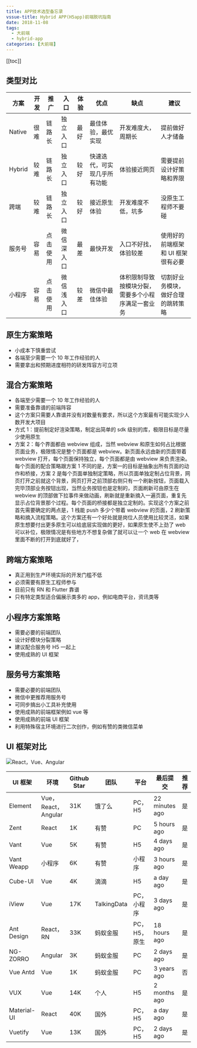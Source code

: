 ```yaml
---
title: APP技术选型备忘录
vssue-title: Hybrid APP(H5app)前端脱坑指南
date: 2018-11-08
tags:
  - 大前端
  - hybrid-app
categories: [大前端]
---
```


[[toc]]

## 类型对比

| 方案   | 开发 | 推广     | 入口       | 体验 | 优点                         | 缺点                                               | 建议                               |
| ------ | ---- | -------- | ---------- | ---- | ---------------------------- | -------------------------------------------------- | ---------------------------------- |
| Native | 很难 | 链路长   | 独立入口   | 最好 | 最佳体验，最优实现           | 开发难度大，周期长                                 | 提前做好人才储备                   |
| Hybrid | 较难 | 链路长   | 独立入口   | 较好 | 快速迭代，可实现几乎所有功能 | 体验接近网页                                       | 需要提前设计好策略和界限           |
| 跨端   | 较难 | 链路长   | 独立入口   | 较好 | 接近原生体验                 | 开发难度不低，坑多                                 | 没原生工程师不要碰                 |
| 服务号 | 容易 | 点击使用 | 微信深入口 | 最差 | 最快开发                     | 入口不好找，体验较差                               | 使用好的前端框架和 UI 框架很有必要 |
| 小程序 | 容易 | 点击使用 | 微信浅入口 | 较差 | 微信中最佳体验               | 体积限制导致按模块分裂，需要多个小程序满足一套业务 | 切割好业务模块，做好合理的跳转策略 |

## 原生方案策略

- 小成本下慎重尝试
- 各端至少需要一个 10 年工作经验的人
- 需要拿出和预期进度相符的研发阵容方可立项

## 混合方案策略

- 各端至少需要一个 10 年工作经验的人
- 需要准备靠谱的前端阵容
- 这个方案只需要人靠谱并没有对数量有要求，所以这个方案最有可能实现少人数开发大项目
- 方式 1：提前制定好渲染策略，制定出简单的 sdk 级别的库，极限目标是尽量少使用原生
- 方案 2：每个界面都由 webview 组成，当然 webview 和原生如何占比根据页面业务，极限情况是整个页面都是 webview。新页面永远由新的页面带着 webview 打开，每个页面保持独立，每个页面都是由 webview 来负责渲染。每个页面的配合策略跟方案 1 不同的是，方案一的目标是抽象出所有页面的动作和桥接，方案 2 是每个页面单独制定策略，所以页面单独定制占位背景，网页打开之前就这个背景，网页打开之前顶部右侧只有一个刷新按钮，页面载入完毕顶部业务按钮出现，当然业务按钮也是定制的，页面刷新可由原生在 webview 的顶部做下拉事件来做动画，刷新就是重新摘入一遍页面，重复先显示占位背景那个过程。每个页面的桥接都是独立定制的。实现这个方案之前首先需要确定的两点是，1 栈能 push 多少个带着 webview 的页面，2 刷新策略和摘入流程策略。这个方案还有一个好处就是岗位人员使用比较灵活，如果原生想要付出更多原生可以给底层实现做的更好，如果原生使不上劲了 web 可以补位，极限情况是有些地方不想复杂做了就可以让一个 web 在 webview 里面不断的打开到底就好了，

## 跨端方案策略

- 真正用到生产环境实际的开发门槛不低
- 必须需要有原生工程师参与
- 目前只有 RN 和 Flutter 靠谱
- 只有特定类型适合偏展示类多的 app，例如电商平台，资讯类等

## 小程序方案策略

- 需要必要的前端团队
- 设计好模块分裂策略
- 建议配合服务号 H5 一起上
- 使用成熟的 UI 框架

## 服务号方案策略

- 需要必要的前端团队
- 微信中更推荐用服务号
- 可同步搞出小工具补充使用
- 使用成熟的前端框架例如 vue 等
- 使用成熟的前端 UI 框架
- 利用特殊宿主环境进行二次创作，例如有赞的类微信菜单

## UI 框架对比

![React，Vue、Angular](https://images.bjshanbang.com/test/vue.jpg)

| UI 框架     | 环境                | Github Star | 团队        | 平台         | 最后提交       | 推荐 |
| ----------- | ------------------- | ----------- | ----------- | ------------ | -------------- | ---- |
| Element     | Vue，React，Angular | 31K         | 饿了么      | PC，H5       | 22 minutes ago | 是   |
| Zent        | React               | 1K          | 有赞        | PC           | 5 hours ago    | 是   |
| Vant        | Vue                 | 5K          | 有赞        | H5           | 4 days ago     | 是   |
| Vant Weapp  | 小程序              | 6K          | 有赞        | 小程序       | 3 hours ago    | 是   |
| Cube-UI     | Vue                 | 4K          | 滴滴        | H5           | a day ago      | 是   |
| iView       | Vue                 | 17K         | TalkingData | PC，小程序   | 3 days ago     | 是   |
| Ant Design  | React，RN           | 33K         | 蚂蚁金服    | PC，H5，原生 | 18 hours ago   | 是   |
| NG-ZORRO    | Angular             | 3K          | 蚂蚁金服    | PC           | 2 days ago     | 是   |
| Vue Antd    | Vue                 | 1K          | 蚂蚁金服    | PC           | 3 years ago    | 否   |
| VUX         | Vue                 | 14K         | 个人        | H5           | 2 months ago   | 是   |
| Material-UI | React               | 40K         | 国外        | PC，H5       | a day ago      | 是   |
| Vuetify     | Vue                 | 13K         | 国外        | PC，H5       | 2 days ago     | 是   |
